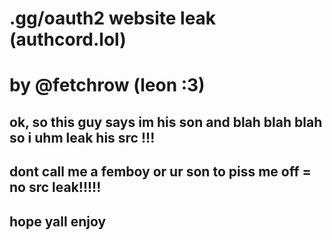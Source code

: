 # .gg/oauth2 website leak (authcord.lol)
# by @fetchrow (leon :3)

## ok, so this guy says im his son and blah blah blah so i uhm leak his src !!!
## dont call me a femboy or ur son to piss me off = no src leak!!!!!
## hope yall enjoy 
